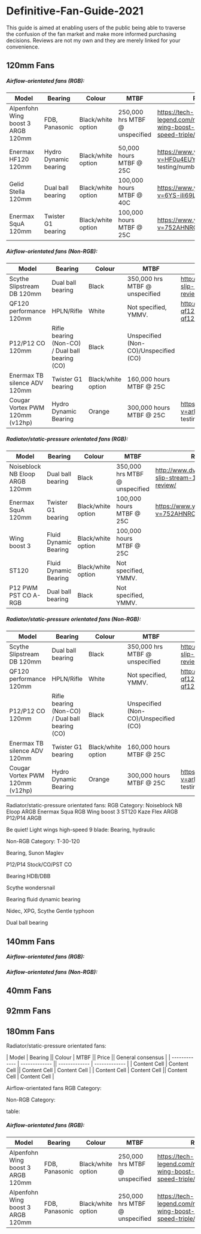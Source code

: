 # Definitive-Fan-Guide-2021
This guide is aimed at enabling users of the public being able to traverse the confusion of the fan market and make more informed purchasing decisions. Reviews are not my own and they are merely linked for your convenience.

## 120mm Fans

##### Airflow-orientated fans (RGB):
| Model                       | Bearing                      | Colour                     | MTBF                       | Reviews                       |
| --------------------------- | --------------------------- | --------------------------- | --------------------------- | --------------------------- |
| Alpenfohn Wing boost 3 ARGB 120mm  | FDB, Panasonic  | Black/white option | 250,000 hrs MTBF @ unspecified  | https://tech-legend.com/reviews/alpenfohn-wing-boost-3-argb-high-speed-triple/ |
| Enermax HF120 120mm  | Hydro Dynamic bearing  | Black/white option | 50,000 hours MTBF @ 25C  | https://www.youtube.com/watch?v=HF0u4EUYSKo (very limited testing/numbers) |
| Gelid Stella 120mm  | Dual ball bearing  | Black/white option | 100,000 hours MTBF @ 40C  | https://www.youtube.com/watch?v=6YS-iIi69LY |
| Enermax SquA 120mm  | Twister G1 bearing  | Black/white option | 100,000 hours MTBF @ 25C  | https://www.youtube.com/watch?v=752AHNROY9Q |

##### Airflow-orientated fans (Non-RGB):
| Model                       | Bearing                      | Colour                     | MTBF                       | Reviews                       |
| --------------------------- | --------------------------- | --------------------------- | --------------------------- | --------------------------- |
| Scythe Slipstream DB 120mm  | Dual ball bearing  | Black | 350,000 hrs MTBF @ unspecified  | http://www.dvtests.com/scythe-slip-stream-120-db-test-and-review/ |
| QF120 performance 120mm  | HPLN/Rifle  | White | Not specified, YMMV.  | http://www.dvtests.com/cryorig-qf120-performance-and-qf120-silent-test-and-review/ |
| P12/P12 CO 120mm | Rifle bearing (Non-CO) / Dual ball bearing (CO)  | Black | Unspecified (Non-CO)/Unspecified (CO)  |  |
| Enermax TB silence ADV 120mm  | Twister G1 bearing  | Black/white option | 160,000 hours MTBF @ 25C  |  |
| Cougar Vortex PWM 120mm (v12hp)  | Hydro Dynamic Bearing | Orange | 300,000 hours MTBF @ 25C  | https://www.youtube.com/watch?v=arHLD19DyIs (very limited testing/numbers) |


##### Radiator/static-pressure orientated fans (RGB):
| Model                       | Bearing                      | Colour                     | MTBF                       | Reviews                       |
| --------------------------- | --------------------------- | --------------------------- | --------------------------- | --------------------------- |
| Noiseblock NB Eloop ARGB 120mm  | Dual ball bearing  | Black | 350,000 hrs MTBF @ unspecified  | http://www.dvtests.com/scythe-slip-stream-120-db-test-and-review/ |
| Enermax SquA 120mm  | Twister G1 bearing  | Black/white option | 100,000 hours MTBF @ 25C  | https://www.youtube.com/watch?v=752AHNROY9Q |
| Wing boost 3  | Fluid Dynamic Bearing  | Black/white option | 100,000 hours MTBF @ 25C  |  |
| ST120  | Fluid Dynamic Bearing  | Black/white option | Not specified, YMMV.  |  |
| P12 PWM PST CO A-RGB | Dual ball bearing | Black | Not specified, YMMV.  | |



##### Radiator/static-pressure orientated fans (Non-RGB):
| Model                       | Bearing                      | Colour                     | MTBF                       | Reviews                       |
| --------------------------- | --------------------------- | --------------------------- | --------------------------- | --------------------------- |
| Scythe Slipstream DB 120mm  | Dual ball bearing  | Black | 350,000 hrs MTBF @ unspecified  | http://www.dvtests.com/scythe-slip-stream-120-db-test-and-review/ |
| QF120 performance 120mm  | HPLN/Rifle  | White | Not specified, YMMV.  | http://www.dvtests.com/cryorig-qf120-performance-and-qf120-silent-test-and-review/ |
| P12/P12 CO 120mm | Rifle bearing (Non-CO) / Dual ball bearing (CO)  | Black | Unspecified (Non-CO)/Unspecified (CO)  |  |
| Enermax TB silence ADV 120mm  | Twister G1 bearing  | Black/white option | 160,000 hours MTBF @ 25C  |  |
| Cougar Vortex PWM 120mm (v12hp)  | Hydro Dynamic Bearing | Orange | 300,000 hours MTBF @ 25C  | https://www.youtube.com/watch?v=arHLD19DyIs (very limited testing/numbers) |





Radiator/static-pressure orientated fans:
RGB Category:
Noiseblock NB Eloop ARGB
Enermax Squa RGB
Wing boost 3 
ST120
Kaze Flex ARGB
P12/P14 ARGB

Be quiet! Light wings high-speed 9 blade:
Bearing, hydraulic

Non-RGB Category:
T-30-120


Bearing, Sunon Maglev




P12/P14 Stock/CO/PST CO

Bearing HDB/DBB

Scythe wondersnail

Bearing fluid dynamic bearing

Nidec, XPG, Scythe Gentle typhoon

Dual ball bearing













## 140mm Fans

##### Airflow-orientated fans (RGB):




##### Airflow-orientated fans (Non-RGB):


## 40mm Fans


## 92mm Fans

## 180mm Fans


Radiator/static-pressure orientated fans:

| Model | Bearing || Colour  | MTBF || Price || General consensus |
| ------------- | ------------- || ------------- | ------------- |
| Content Cell  | Content Cell  || Content Cell  | Content Cell  |
| Content Cell  | Content Cell  || Content Cell  | Content Cell  |

Airflow-orientated fans
RGB Category: 




Non-RGB Category:






table:
##### Airflow-orientated fans (RGB):
| Model                       | Bearing                      | Colour                     | MTBF                       | Reviews                       |
| --------------------------- | --------------------------- | --------------------------- | --------------------------- | --------------------------- |
| Alpenfohn Wing boost 3 ARGB 120mm  | FDB, Panasonic  | Black/white option | 250,000 hrs MTBF @ unspecified  | https://tech-legend.com/reviews/alpenfohn-wing-boost-3-argb-high-speed-triple/ |
| Alpenfohn Wing boost 3 ARGB 120mm  | FDB, Panasonic  | Black/white option | 250,000 hrs MTBF @ unspecified  | https://tech-legend.com/reviews/alpenfohn-wing-boost-3-argb-high-speed-triple/ |


